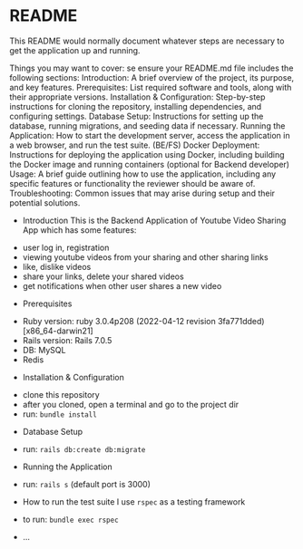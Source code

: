 # README

This README would normally document whatever steps are necessary to get the
application up and running.

Things you may want to cover:
se ensure your README.md file includes the following sections:
Introduction: A brief overview of the project, its purpose, and key features.
Prerequisites: List required software and tools, along with their appropriate versions.
Installation & Configuration: Step-by-step instructions for cloning the repository, installing dependencies, and configuring settings.
Database Setup: Instructions for setting up the database, running migrations, and seeding data if necessary.
Running the Application: How to start the development server, access the application in a web browser, and run the test suite.
(BE/FS) Docker Deployment: Instructions for deploying the application using Docker, including building the Docker image and running containers (optional for Backend developer)
Usage: A brief guide outlining how to use the application, including any specific features or functionality the reviewer should be aware of.
Troubleshooting: Common issues that may arise during setup and their potential solutions.

* Introduction
This is the Backend Application of Youtube Video Sharing App which has some features:
- user log in, registration
- viewing youtube videos from your sharing and other sharing links
- like, dislike videos
- share your links, delete your shared videos
- get notifications when other user shares a new video

* Prerequisites

- Ruby version: ruby 3.0.4p208 (2022-04-12 revision 3fa771dded) [x86_64-darwin21]
- Rails version: Rails 7.0.5
- DB: MySQL
- Redis

* Installation & Configuration

- clone this repository
- after you cloned, open a terminal and go to the project dir
- run: `bundle install`


* Database Setup
- run: `rails db:create db:migrate`

* Running the Application

- run: `rails s` (default port is 3000)

* How to run the test suite
I use `rspec` as a testing framework
- to run: `bundle exec rspec`

* ...
